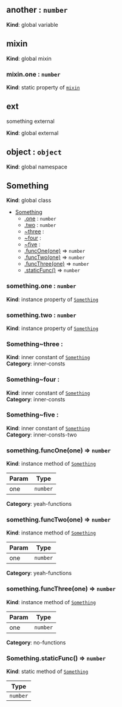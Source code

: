 <a name="another"></a>
## another : `number`
**Kind**: global variable


<a name="mixin"></a>
## mixin
**Kind**: global mixin


<a name="mixin.one"></a>
### mixin.one : `number`
**Kind**: static property of [`mixin`](#mixin)


<a name="external_ext"></a>
## ext
something external

**Kind**: global external


<a name="object"></a>
## object : `object`
**Kind**: global namespace


<a name="Something"></a>
## Something
**Kind**: global class  

* [Something](#Something)
    * [.one](#Something+one) : `number`
    * [.two](#Something+two) : `number`
    * [~three](#Something..three) : 
    * [~four](#Something..four) : 
    * [~five](#Something..five) : 
    * [.funcOne(one)](#Something+funcOne) ⇒ `number`
    * [.funcTwo(one)](#Something+funcTwo) ⇒ `number`
    * [.funcThree(one)](#Something+funcThree) ⇒ `number`
    * [.staticFunc()](#Something.staticFunc) ⇒ `number`


<a name="Something+one"></a>
### something.one : `number`
**Kind**: instance property of [`Something`](#Something)


<a name="Something+two"></a>
### something.two : `number`
**Kind**: instance property of [`Something`](#Something)


<a name="Something..three"></a>
### Something~three : 
**Kind**: inner constant of [`Something`](#Something)  
**Category**: inner-consts


<a name="Something..four"></a>
### Something~four : 
**Kind**: inner constant of [`Something`](#Something)  
**Category**: inner-consts


<a name="Something..five"></a>
### Something~five : 
**Kind**: inner constant of [`Something`](#Something)  
**Category**: inner-consts-two


<a name="Something+funcOne"></a>
### something.funcOne(one) ⇒ `number`
**Kind**: instance method of [`Something`](#Something)  

| Param | Type     |
| ----- | -------- |
| one   | `number` |


**Category**: yeah-functions


<a name="Something+funcTwo"></a>
### something.funcTwo(one) ⇒ `number`
**Kind**: instance method of [`Something`](#Something)  

| Param | Type     |
| ----- | -------- |
| one   | `number` |


**Category**: yeah-functions


<a name="Something+funcThree"></a>
### something.funcThree(one) ⇒ `number`
**Kind**: instance method of [`Something`](#Something)  

| Param | Type     |
| ----- | -------- |
| one   | `number` |


**Category**: no-functions


<a name="Something.staticFunc"></a>
### Something.staticFunc() ⇒ `number`
**Kind**: static method of [`Something`](#Something)  

| Type     |
| -------- |
| `number` |


